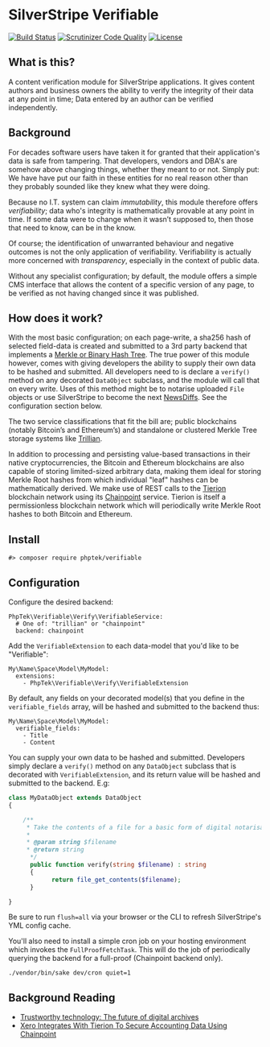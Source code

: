 # SilverStripe Verifiable

[![Build Status](https://api.travis-ci.org/phptek/silverstripe-verifiable.svg?branch=master)](https://travis-ci.org/phptek/silverstripe-verifiable)
[![Scrutinizer Code Quality](https://scrutinizer-ci.com/g/phptek/silverstripe-verifiable/badges/quality-score.png?b=master)](https://scrutinizer-ci.com/g/phptek/silverstripe-verifiable/?branch=master)
[![License](https://poser.pugx.org/phptek/verifiable/license.svg)](https://github.com/phptek/silverstripe-verifiable/blob/master/LICENSE.md)

## What is this?

A content verification module for SilverStripe applications. It gives content authors and business owners the ability to verify the integrity of their data at any point in time; Data entered by an author can be verified independently.

## Background

For decades software users have taken it for granted that their application's data is safe from tampering. That developers, vendors and DBA's are somehow above changing things, whether they meant to or not. Simply put: We have have put our faith in these entities for no real reason other than they probably sounded like they knew what they were doing.

Because no I.T. system can claim _immutability_, this module therefore offers _verifiability_; data who's integrity is mathematically provable at any point in time. If some data were to change when it wasn’t supposed to, then those that need to know, can be in the know. 

Of course; the identification of unwarranted behaviour and negative outcomes is not the only application of verifiability. Verifiability is actually more concerned with _transparency_,
especially in the context of public data.

Without any specialist configuration; by default, the module offers a simple CMS interface that allows the content of a specific version of any page, to be verified as not having changed since it was published.

## How does it work?

With the most basic configuration; on each page-write, a sha256 hash of selected field-data is created and submitted to a 3rd party backend that implements a [Merkle or Binary Hash Tree](https://en.wikipedia.org/wiki/Merkle_tree). The true power of this module however, comes with giving developers the ability to supply their own data to be hashed and submitted. All developers need to is declare a `verify()` method on any decorated `DataObject` subclass, and the module will call that on every write. Uses of this method might be to notarise uploaded `File` objects or use SilverStripe to become the next [NewsDiffs](https://newsdiffs.org/). See the configuration section below. 

The two service classifications that fit the bill are; public blockchains (notably Bitcoin’s and Ethereum’s) and standalone or clustered Merkle Tree storage systems like [Trillian](https://github.com/google/trillian/).

In addition to processing and persisting value-based transactions in their native cryptocurrencies, the Bitcoin and Ethereum blockchains are also capable of storing limited-sized arbitrary data, making them ideal for storing Merkle Root hashes from which individual "leaf" hashes can be mathematically derived. We make use of REST calls to the [Tierion](https://tierion.com/) blockchain network using its [Chainpoint](https://chainpoint.org) service. Tierion is itself a permissionless blockchain network which will periodically write Merkle Root hashes to both Bitcoin and Ethereum.

## Install

    #> composer require phptek/verifiable

## Configuration

Configure the desired backend:

```YML
PhpTek\Verifiable\Verify\VerifiableService:
  # One of: "trillian" or "chainpoint"
  backend: chainpoint
```

Add the `VerifiableExtension` to each data-model that you'd like to be "Verifiable":

```YML
My\Name\Space\Model\MyModel:
  extensions:
    - PhpTek\Verifiable\Verify\VerifiableExtension
```

By default, any fields on your decorated model(s) that you define in the `verifiable_fields` array, will be hashed and submitted to the backend thus:

```YML
My\Name\Space\Model\MyModel:
  verifiable_fields:
    - Title
    - Content
```

You can supply your own data to be hashed and submitted. Developers simply declare a `verify()` method on any `DataObject` subclass that is decorated with `VerifiableExtension`, and its return value will be hashed and submitted to the backend. E.g:

```PHP
class MyDataObject extends DataObject
{

    /**
     * Take the contents of a file for a basic form of digital notarisation.
     * 
     * @param string $filename 
     * @return string
      */ 
      public function verify(string $filename) : string
      {
            return file_get_contents($filename);
      }

}

```

Be sure to run `flush=all` via your browser or the CLI to refresh SilverStripe's YML config cache.

You'll also need to install a simple cron job on your hosting environment which invokes the `FullProofFetchTask`. This will do the job of periodically querying the backend for a full-proof (Chainpoint backend only).

    ./vendor/bin/sake dev/cron quiet=1

## Background Reading

* [Trustworthy technology: The future of digital archives](https://blog.nationalarchives.gov.uk/blog/trustworthy-technology-future-digital-archives/)
* [Xero Integrates With Tierion To Secure Accounting Data Using Chainpoint](https://blog.tierion.com/2018/04/19/xero-integrates-with-tierion-to-secure-accounting-data-using-chainpoint/)
